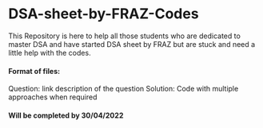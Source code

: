 # DSA-sheet-by-FRAZ-Codes
This Repository is here to help all those students who are dedicated to master DSA and have started DSA sheet by FRAZ  but are stuck and need a little help with the codes.

#### Format of files:
Question: link
description of the question
Solution:
Code with multiple approaches when required 

#### Will be completed by 30/04/2022
